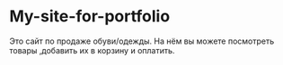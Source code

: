 # My-site-for-portfolio
Это сайт по продаже обуви/одежды. На нём вы можете посмотреть товары ,добавить их в корзину и оплатить. 
